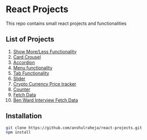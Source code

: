 # React Projects 
This repo contains small react projects and functionalities

## List of Projects
1. [Show More/Less Functionality](./src/components/ShowHideData)
2. [Card Crousel](./src/components/cardCarousel)
3. [Accordion](./src/components/Accordian)
4. [Menu functionality](./src/components/MenuFunctionality)
5. [Tab Functionality](./src/components/TabFunctionality)
6. [Slider](./src/components/Slider)
7. [Crypto Currency Price tracker](./src/components/crypto-price-tracker)
8. [Counter](./src/components/counter)
9. [Fetch Data](./src/components/fetchData)
10. [Ben Ward Interview Fetch Data](./src/components/fetchData2)

## Installation 
```bash 
git clone https://github.com/anshulraheja/react-projects.git
npm install
```